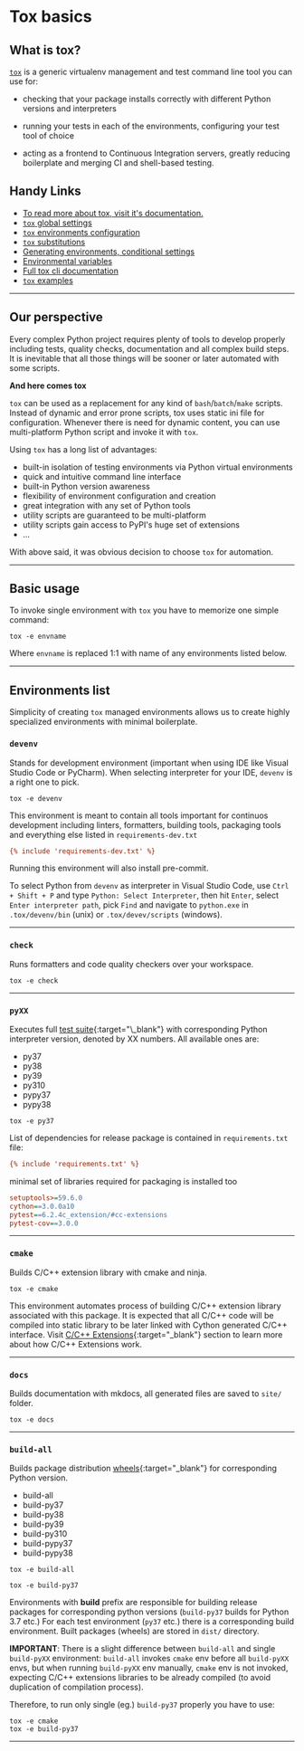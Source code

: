# Tox basics

## What is tox?

[`tox`](https://tox.wiki/en/latest/index.html) is a generic virtualenv
management and test command line tool you can use for:

- checking that your package installs correctly with different Python versions
  and interpreters

- running your tests in each of the environments, configuring your test tool of
  choice

- acting as a frontend to Continuous Integration servers, greatly reducing
  boilerplate and merging CI and shell-based testing.

## Handy Links

- [To read more about tox, visit it's documentation.](https://tox.wiki/en/latest/index.html)
- [`tox` global settings](https://tox.wiki/en/latest/config.html#tox-global-settings)
- [`tox` environments configuration](https://tox.wiki/en/latest/config.html#tox-environments)
- [`tox` substitutions](https://tox.wiki/en/latest/config.html#substitutions)
- [Generating environments, conditional settings](https://tox.wiki/en/latest/config.html#generating-environments-conditional-settings)
- [Environmental variables](https://tox.wiki/en/latest/config.html#environment-variables)
- [Full tox cli documentation](https://tox.wiki/en/latest/config.html#cli)
- [`tox` examples](https://tox.wiki/en/latest/examples.html)

______________________________________________________________________

## Our perspective

Every complex Python project requires plenty of tools to develop properly
including tests, quality checks, documentation and all complex build steps. It
is inevitable that all those things will be sooner or later automated with some
scripts.

**And here comes tox**

`tox` can be used as a replacement for any kind of `bash`/`batch`/`make`
scripts. Instead of dynamic and error prone scripts, tox uses static ini file
for configuration. Whenever there is need for dynamic content, you can use
multi-platform Python script and invoke it with `tox`.

Using `tox` has a long list of advantages:

- built-in isolation of testing environments via Python virtual environments
- quick and intuitive command line interface
- built-in Python version awareness
- flexibility of environment configuration and creation
- great integration with any set of Python tools
- utility scripts are guaranteed to be multi-platform
- utility scripts gain access to PyPI's huge set of extensions
- ...

With above said, it was obvious decision to choose `tox` for automation.

______________________________________________________________________

## Basic usage

To invoke single environment with `tox` you have to memorize one simple
command:

```shell
tox -e envname
```

Where `envname` is replaced 1:1 with name of any environments listed below.

______________________________________________________________________

## Environments list

Simplicity of creating `tox` managed environments allows us to create highly
specialized environments with minimal boilerplate.

### `devenv`

Stands for development environment (important when using IDE like Visual Studio
Code or PyCharm). When selecting interpreter for your IDE, `devenv` is a right
one to pick.

```shell
tox -e devenv
```

This environment is meant to contain all tools important for continuos
development including linters, formatters, building tools, packaging tools and
everything else listed in `requirements-dev.txt`

```ini
{% include 'requirements-dev.txt' %}
```

Running this environment will also install pre-commit.

To select Python from `devenv` as interpreter in Visual Studio Code, use
`Ctrl + Shift + P` and type `Python: Select Interpreter`, then hit `Enter`,
select `Enter interpreter path`, pick `Find` and navigate to `python.exe` in
`.tox/devenv/bin` (unix) or `.tox/devev/scripts` (windows).

______________________________________________________________________

### `check`

Runs formatters and code quality checkers over your workspace.

```shell
tox -e check
```

______________________________________________________________________

### `pyXX`

Executes full
[test suite](https://en.wikipedia.org/wiki/Test_suite#:~:text=In%20software%20development%2C%20a%20test,some%20specified%20set%20of%20behaviours.){:target="\_blank"}
with corresponding Python interpreter version, denoted by XX numbers. All
available ones are:

- py37
- py38
- py39
- py310
- pypy37
- pypy38

```shell
tox -e py37
```

List of dependencies for release package is contained in `requirements.txt`
file:

```ini
{% include 'requirements.txt' %}
```

minimal set of libraries required for packaging is installed too

```ini
setuptools>=59.6.0
cython==3.0.0a10
pytest==6.2.4c_extension/#cc-extensions
pytest-cov==3.0.0
```

______________________________________________________________________

### `cmake`

Builds C/C++ extension library with cmake and ninja.

```shell
tox -e cmake
```

This environment automates process of building C/C++ extension library
associated with this package. It is expected that all C/C++ code will be
compiled into static library to be later linked with Cython generated C/C++
interface. Visit
[C/C++ Extensions](../c_extension/#cc-extensions){:target="\_blank"} section to
learn more about how C/C++ Extensions work.

______________________________________________________________________

### `docs`

Builds documentation with mkdocs, all generated files are saved to `site/`
folder.

```shell
tox -e docs
```

______________________________________________________________________

### `build-all`

Builds package distribution
[wheels](https://realpython.com/python-wheels/#what-is-a-python-wheel){:target="\_blank"}
for corresponding Python version.

- build-all
- build-py37
- build-py38
- build-py39
- build-py310
- build-pypy37
- build-pypy38

```shell
tox -e build-all
```

```shell
tox -e build-py37
```

Environments with **build** prefix are responsible for building release
packages for corresponding python versions (`build-py37` builds for Python 3.7
etc.) For each test environment (`py37` etc.) there is a corresponding build
environment. Built packages (wheels) are stored in `dist/` directory.

**IMPORTANT**: There is a slight difference between `build-all` and single
`build-pyXX` environment: `build-all` invokes `cmake` env before all
`build-pyXX` envs, but when running `build-pyXX` env manually, `cmake` env is
not invoked, expecting C/C++ extensions libraries to be already compiled (to
avoid duplication of compilation process).

Therefore, to run only single (eg.) `build-py37` properly you have to use:

```shell
tox -e cmake
tox -e build-py37
```

______________________________________________________________________
